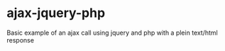 ajax-jquery-php
===============

Basic example of an ajax call using jquery and php with a plein text/html response
